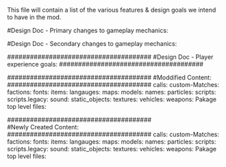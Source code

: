 This file will contain a list of the various features & design goals we intend to have in the mod.


#Design Doc - Primary changes to gameplay mechanics:




#Design Doc - Secondary changes to gameplay mechanics:



######################################
#Design Doc - Player experience goals:
######################################


######################################
#Moddified Content:
######################################
    calls:
    custom-Matches:
    factions:
    fonts:
    items:
    langauges:
    maps:
    models:
    names:
    particles:
    scripts:
    scripts.legacy:
    sound:
    static_objects:
    textures:
    vehicles:
    weapons:
    Pakage top level files:


######################################    
#Newly Created Content:
######################################
    calls:
    custom-Matches:
    factions:
    fonts:
    items:
    langauges:
    maps:
    models:
    names:
    particles:
    scripts:
    scripts.legacy:
    sound:
    static_objects:
    textures:
    vehicles:
    weapons:
    Pakage top level files:
